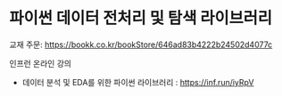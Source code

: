 # 파이썬 데이터 전처리 및 탐색 라이브러리

교재 주문: https://bookk.co.kr/bookStore/646ad83b4222b24502d4077c

인프런 온라인 강의
 - 데이터 분석 및 EDA를 위한 파이썬 라이브러리 : https://inf.run/iyRpV


